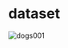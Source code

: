 # dataset

![dogs001](https://github.com/mjcho7/dataset/assets/55616573/e326d23d-dc64-4daa-8301-8083b365ea7b)
